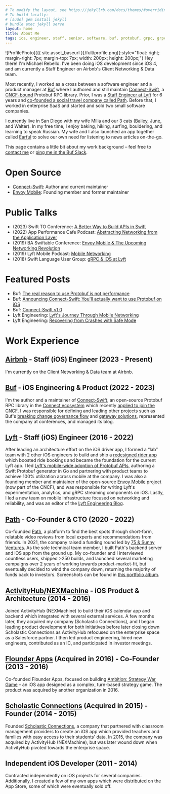 ```yaml
---
# To modify the layout, see https://jekyllrb.com/docs/themes/#overriding-theme-defaults
# To build locally:
# [sudo] gem install jekyll
# bundle exec jekyll serve
layout: home
title: About Me
tags: ios, engineer, staff, senior, software, buf, protobuf, grpc, grpc-web, protocol, buffers, california, lyft, airbnb, mobile, apis, networking, connect, path, travel, envoy, app
---
```


![ProfilePhoto]({{ site.asset_baseurl }}/full/profile.png){:style="float: right; margin-right: 7px; margin-top: 7px; width: 200px; height: 200px;"}
Hey there! I'm Michael Rebello. I've been doing iOS development since iOS 4,
and am currently a Staff Engineer on Airbnb's Client Networking & Data team.

Most recently, I worked as a cross between a software engineer and a
product manager at [Buf](https://buf.build) where I authored and still maintain
[Connect-Swift](https://github.com/connectrpc/connect-swift),
a [CNCF-bound](https://github.com/cncf/sandbox/issues/63) Protobuf RPC library.
Prior, I was a [Staff Engineer at Lyft](#lyft) for 6 years and
[co-founded a social travel company called Path](#path). Before that,
I worked in enterprise SaaS and started and sold two small software companies.

I currently live in San Diego with my wife Milla and our
3 cats (Bailey, June, and Walter).
In my free time, I enjoy baking, hiking, surfing, bouldering, and learning
to speak Russian. My wife and I also launched an app together called
[Earful](https://apps.apple.com/us/app/earful-listen-to-websites/id6443549741)
to solve our own need for listening to news articles on-the-go.

This page contains a little bit about my work background – feel free to
[contact me](mailto:me@michaelrebello.com) or
[ping me in the Buf Slack](https://buf.build/links/slack).

# Open Source

- [Connect-Swift](https://github.com/connectrpc/connect-swift): Author and current maintainer
- [Envoy Mobile](https://github.com/envoyproxy/envoy/blob/main/mobile/README.md): Founding member and former maintainer

# Public Talks

- (2023) Swift TO Conference: [A Better Way to Build APIs in Swift](https://www.youtube.com/watch?v=MO2aNPd363E)
- (2022) App Performance Cafe Podcast: [Abstracting Networking from the Application Layer](https://open.spotify.com/episode/1rDAnNa7YtbvNh0ZWKfup2)
- (2019) BA Swiftable Conference: [Envoy Mobile & The Upcoming Networking Revolution](https://www.youtube.com/watch?v=rMBrVfoQ7-g)
- (2019) Lyft Mobile Podcast: [Mobile Networking](https://lyftmobilepodcast.libsyn.com/mobile-networking)
- (2018) Swift Language User Group: [gRPC & iOS at Lyft](https://www.youtube.com/watch?v=Go3_72i8bjI)

# Featured Posts

- Buf: [The real reason to use Protobuf is not performance](https://buf.build/blog/the-real-reason-to-use-protobuf)
- Buf: [Announcing Connect-Swift: You'll actually want to use Protobuf on iOS](https://buf.build/blog/announcing-connect-swift)
- Buf: [Connect-Swift v1.0](https://buf.build/blog/connect-swift-v1)
- Lyft Engineering: [Lyft's Journey Through Mobile Networking](https://eng.lyft.com/lyfts-journey-through-mobile-networking-d8e13c938166)
- Lyft Engineering: [Recovering from Crashes with Safe Mode](https://eng.lyft.com/recovering-from-crashes-with-safe-mode-77ff572fdfda)

# Work Experience

## <a name="airbnb"></a>[Airbnb](https://airbnb.com) - Staff (iOS) Engineer (2023 - Present)

I'm currently on the Client Networking & Data team at Airbnb.

## <a name="buf"></a>[Buf](https://buf.build) - iOS Engineering & Product (2022 - 2023)

I'm the author and a maintainer of [Connect-Swift](https://github.com/connectrpc/connect-swift), an open-source Protobuf RPC library in the [Connect ecosystem](https://www.connectrpc.com/) which recently [applied to join the CNCF](https://github.com/cncf/sandbox/issues/63). I was responsible for defining and leading other projects such as Buf's [breaking change governance flow](https://buf.build/solutions/prevent-breaking-changes) and [gateway solutions](https://buf.build/solutions/govern-apis-at-the-edge), represented the company at conferences, and managed its blog.

## <a name="lyft"></a>[Lyft](https://www.lyft.com) - Staff (iOS) Engineer (2016 - 2022)

After leading an architecture effort on the iOS driver app, I formed a “lab” team with 2 other iOS engineers to build and ship a [redesigned rider app](https://techcrunch.com/2017/11/08/lyft-is-testing-a-new-rider-experience-with-a-small-percentage-of-users) which boosted ride bookings and became the foundation for the current Lyft app. I led [Lyft's mobile-wide adoption of Protobuf APIs](https://eng.lyft.com/lyfts-journey-through-mobile-networking-d8e13c938166), authoring a Swift Protobuf generator in Go and partnering with product teams to achieve 100% utilization across mobile at the company. I was also a founding member and maintainer of the open-source [Envoy Mobile](https://github.com/envoyproxy/envoy/blob/main/mobile/README.md) project (now part of the CNCF), and was responsible for writing Lyft's experimentation, analytics, and gRPC streaming components on iOS. Lastly, I led a new team on mobile infrastructure focused on networking and reliability, and was an editor of the [Lyft Engineering Blog](https://eng.lyft.com/).

## <a name="path"></a>[Path](https://www.crunchbase.com/organization/path-travel) - Co-Founder & CTO (2020 - 2022)

Co-founded [Path](https://www.crunchbase.com/organization/path-travel), a platform to find the best spots through short-form, relatable video reviews from local experts and recommendations from friends. In 2021, the company raised a funding round led by [75 & Sunny Ventures](https://www.75andsunny.vc/labs). As the sole technical team member, I built Path's backend server and iOS app from the ground up. My co-founder and I interviewed countless users, shipped >250 builds, and launched several marketing campaigns over 2 years of working towards product-market-fit, but eventually decided to wind the company down, returning the majority of funds back to investors. Screenshots can be found in [this portfolio album](https://photos.app.goo.gl/MdCb2D1k6getLFtD9).

## [ActivityHub/NEXMachine](https://www.crunchbase.com/organization/nexmachine-llc) - iOS Product & Architecture (2014 - 2016)

Joined ActivityHub (NEXMachine) to build their iOS calendar app and backend which integrated with several external services. A few months later, they acquired my company (Scholastic Connections), and I began leading product development for both initiatives before later closing down Scholastic Connections as ActivityHub refocused on the enterprise space as a Salesforce partner. I then led product engineering, hired new engineers, contributed as an IC, and participated in investor meetings.

## [Flounder Apps](https://www.crunchbase.com/organization/flounder-apps-llc) (Acquired in 2016) - Co-Founder (2013 - 2016)

Co-founded Flounder Apps, focused on building [Ambition: Strategy War Game](https://appadvice.com/app/ambition-strategy-war-game/850863885) – an iOS app designed as a complex, turn-based strategy game. The product was acquired by another organization in 2016.

## [Scholastic Connections](https://www.crunchbase.com/organization/scholastic-connections-llc) (Acquired in 2015) - Founder (2014 - 2015)

Founded [Scholastic Connections](https://www.crunchbase.com/organization/scholastic-connections-llc), a company that partnered with classroom management providers to create an iOS app which provided teachers and families with easy access to their students' data. In 2015, the company was acquired by ActivityHub (NEXMachine), but was later wound down when ActivityHub pivoted towards the enterprise space.

## Independent iOS Developer (2011 - 2014)

Contracted independently on iOS projects for several companies. Additionally, I created a few of my own apps which were distributed on the App Store, some of which were eventually sold off.

